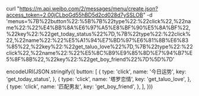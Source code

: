 curl  "https://m.api.weibo.com/2/messages/menu/create.json?access_token=2.00jCLboGd55hBD5d2cd028d7ySSLOB" -d 'menus=%7B%22button%22:%5B%7B%22type%22:%22click%22,%22name%22:%22%E4%BB%8A%E6%97%A5%E8%BF%90%E5%8A%BF%22,%22key%22:%22get_today_status%22%7D,%7B%22type%22:%22click%22,%22name%22:%22%E5%A1%94%E7%BD%97%E6%81%8B%E6%83%85%22,%22key%22:%22get_taluo_love%22%7D,%7B%22type%22:%22click%22,%22name%22:%22%E5%8C%B9%E9%85%8D%E7%94%B7%E5%8F%8B%22,%22key%22:%22get_boy_friend%22%7D%5D%7D'

encodeURI(JSON.stringify({
      button: [
        {
          type: 'click',
          name: '今日运势',
          key: 'get_today_status',
        },
        {
          type: 'click',
          name: '塔罗恋情',
          key: 'get_taluo_love',
        },
        {
          type: 'click',
          name: '匹配男友',
          key: 'get_boy_friend',
        },
      ],
    }))